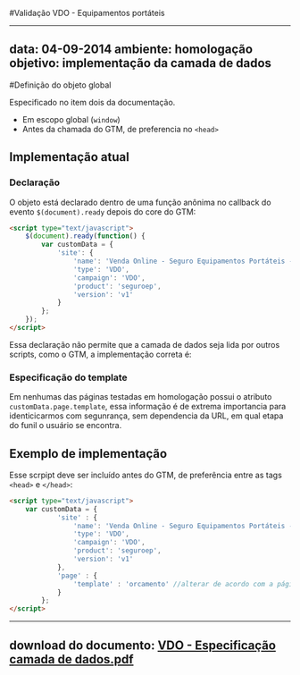 #Validação VDO - Equipamentos portáteis

---
data: 04-09-2014
ambiente: homologação
objetivo: implementação da camada de dados
---

#Definição do objeto global

Especificado no item dois da documentação.

- Em escopo global (`window`)
- Antes da chamada do GTM, de preferencia no `<head>`

## Implementação atual

### Declaração

O objeto está declarado dentro de uma função anônima no callback do evento `$(document).ready` depois do core do GTM:

```html
<script type="text/javascript">
	$(document).ready(function() {
		var customData = {
			'site': { 
				'name': 'Venda Online - Seguro Equipamentos Portáteis - Home', 
				'type': 'VDO', 
				'campaign': 'VDO', 
				'product': 'seguroep', 
				'version': 'v1' 
			}
		};
	});
</script>
``` 

Essa declaração não permite que a camada de dados seja lida por outros scripts, como o GTM, a implementação correta é:

### Especificação do template

Em nenhumas das páginas testadas em homologação possui o atributo `customData.page.template`, essa informação é de extrema importancia para identicicarmos com segunrança, sem dependencia da URL, em qual etapa do funil o usuário se encontra.

## Exemplo de implementação

Esse scrpipt deve ser incluído antes do GTM, de preferência entre as tags `<head>` e `</head>`:

```html
<script type="text/javascript">
	var customData = {
			'site' : {
				'name': 'Venda Online - Seguro Equipamentos Portáteis - Preço', //alterar de acordo com a página
				'type': 'VDO', 
				'campaign': 'VDO', 
				'product': 'seguroep', 
				'version': 'v1'
			},
			'page' : {
				'template' : 'orcamento' //alterar de acordo com a página
			}
		};
</script>
```

---
download do documento: [VDO - Especificação camada de dados.pdf](VDO-Especificacao_camada_de_dados.pdf)
---